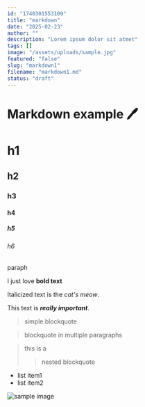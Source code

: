 ```yaml
---
id: "1740301553109"
title: "markdown"
date: "2025-02-23"
author: ""
description: "Lorem ipsum dolor sit atmet"
tags: []
image: "/assets/uploads/sample.jpg"
featured: "false"
slug: "markdown1"
filename: "markdown1.md"
status: "draft"
---
```

# Markdown example 🖊

# h1
## h2
### h3
#### h4

##### h5
###### h6
 paraph

I just love **bold text**

Italicized text is the *cat's meow*.

This text is ***really important***.

> simple blockquote 

> blockquote 
> in 
> multiple paragraphs

> this is
> a
>> nested blockquote 

* list item1
* list item2

![sample image]("/assets/uploads/sample.jpg")